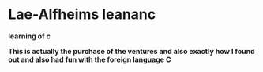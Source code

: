 # Lae-Alfheims leananc

__learning of c__

__This is actually the purchase of the ventures and also
exactly how I found out and also had fun with the foreign language C__

<!-- vim: tw=70
-->
